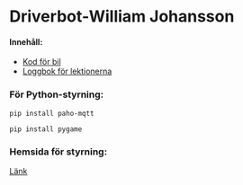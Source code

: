 # Driverbot-William Johansson

#### Innehåll:
   * [Kod för bil](https://github.com/abbindustrigymnasium/driverbot-abbwiljoh "Länken finns inte än!")
   * [Loggbok för lektionerna](https://github.com/abbindustrigymnasium/driverbot-abbwiljoh/blob/master/loggbok.md "Loggbok")


### För Python-styrning:
```
pip install paho-mqtt

pip install pygame
```

### Hemsida för styrning:
[Länk](https://www.youtube.com/watch?v=dQw4w9WgXcQ "Hemsidan är ännu ej uppe!")
